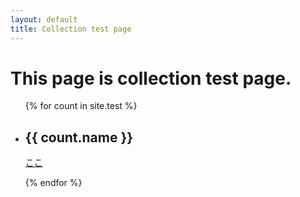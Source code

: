 ```yaml
---
layout: default
title: Collection test page
---
```

# This page is collection test page.

<ul>
  {% for count in site.test %}
    <li>
      <h2>{{ count.name }}</h2>
      <p><a href = "{{ count.url}}">ここ</a></p>
  <!--    <p>{{ count.content | markdownify }}</p> -->
    </li>
  {% endfor %}
</ul>
